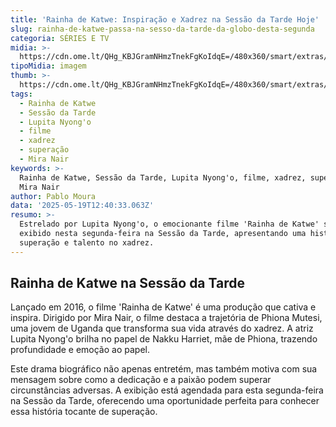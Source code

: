 ```yaml
---
title: 'Rainha de Katwe: Inspiração e Xadrez na Sessão da Tarde Hoje'
slug: rainha-de-katwe-passa-na-sesso-da-tarde-da-globo-desta-segunda
categoria: SÉRIES E TV
midia: >-
  https://cdn.ome.lt/QHg_KBJGramNHmzTnekFgKoIdqE=/480x360/smart/extras/conteudos/rainhadekatwe_931N1S1.jpg
tipoMidia: imagem
thumb: >-
  https://cdn.ome.lt/QHg_KBJGramNHmzTnekFgKoIdqE=/480x360/smart/extras/conteudos/rainhadekatwe_931N1S1.jpg
tags:
  - Rainha de Katwe
  - Sessão da Tarde
  - Lupita Nyong'o
  - filme
  - xadrez
  - superação
  - Mira Nair
keywords: >-
  Rainha de Katwe, Sessão da Tarde, Lupita Nyong'o, filme, xadrez, superação,
  Mira Nair
author: Pablo Moura
data: '2025-05-19T12:40:33.063Z'
resumo: >-
  Estrelado por Lupita Nyong'o, o emocionante filme 'Rainha de Katwe' será
  exibido nesta segunda-feira na Sessão da Tarde, apresentando uma história de
  superação e talento no xadrez.
---
```


## Rainha de Katwe na Sessão da Tarde

Lançado em 2016, o filme 'Rainha de Katwe' é uma produção que cativa e inspira. Dirigido por Mira Nair, o filme destaca a trajetória de Phiona Mutesi, uma jovem de Uganda que transforma sua vida através do xadrez. A atriz Lupita Nyong'o brilha no papel de Nakku Harriet, mãe de Phiona, trazendo profundidade e emoção ao papel.

Este drama biográfico não apenas entretém, mas também motiva com sua mensagem sobre como a dedicação e a paixão podem superar circunstâncias adversas. A exibição está agendada para esta segunda-feira na Sessão da Tarde, oferecendo uma oportunidade perfeita para conhecer essa história tocante de superação.
